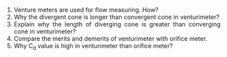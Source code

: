 <ol style="text-align: justify;">
<li>Venture meters are used for flow measuring. How?</li>
<li>Why the divergent cone is longer than convergent cone in venturimeter?</li>
<li>Explain why the length of diverging cone is greater than converging cone in venturimeter? </li>
<li>Compare the merits and demerits of venturimeter with orifice meter. </li>
<li>Why C<sub>d</sub> value is high in venturimeter than orifice meter?</li>
</ol>
